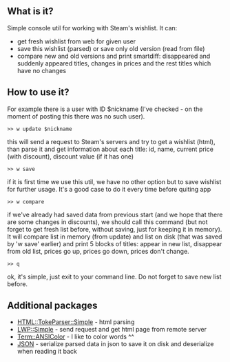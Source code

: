 ## What is it?

Simple console util for working with Steam's wishlist. It can:
* get fresh wishlist from web for given user
* save this wishlist (parsed) or save only old version (read from file)
* compare new and old versions and print smartdiff: disappeared and suddenly appeared titles, changes in prices and the rest titles which have no changes

## How to use it?

For example there is a user with ID $nickname (I've checked - on the moment of posting this there was no such user).
```
>> w update $nickname
```
this will send a request to Steam's servers and try to get a wishlist (html), than parse it and get information about each title: id, name, current price (with discount), discount value (if it has one)
```
>> w save
```
if it is first time we use this util, we have no other option but to save wishlist for further usage. It's a good case to do it every time before quiting app
```
>> w compare
```
if we've already had saved data from previous start (and we hope that there are some changes in discounts), we should call this command (but not forget to get fresh list before, without saving, just for keeping it in memory). It will compare list in memory (from update) and list on disk (that was saved by 'w save' earlier) and print 5 blocks of titles: appear in new list, disappear from old list, prices go up, prices go down, prices don't change.
```
>> q
```
ok, it's simple, just exit to your command line. Do not forget to save new list before.

## Additional packages

* [HTML::TokeParser::Simple](http://search.cpan.org/~ovid/HTML-TokeParser-Simple-3.16/lib/HTML/TokeParser/Simple.pm) - html parsing
* [LWP::Simple](http://search.cpan.org/~mschilli/libwww-perl-6.08/lib/LWP/Simple.pm) - send request and get html page from remote server
* [Term::ANSIColor](http://search.cpan.org/~rra/Term-ANSIColor-4.03/lib/Term/ANSIColor.pm) - I like to color words ^^
* [JSON](http://search.cpan.org/~makamaka/JSON-2.90/lib/JSON.pm) - serialize parsed data in json to save it on disk and deserialize when reading it back

